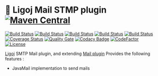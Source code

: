 # :link: Ligoj Mail STMP plugin [![Maven Central](https://maven-badges.herokuapp.com/maven-central/org.ligoj.plugin/plugin-mail-smtp/badge.svg)](https://maven-badges.herokuapp.com/maven-central/org.ligoj.plugin/plugin-mail-smtp)

[![Build Status](https://travis-ci.org/ligoj/plugin-mail-smtp.svg?branch=master)](https://travis-ci.org/ligoj/plugin-mail-smtp)
[![Build Status](https://circleci.com/gh/ligoj/plugin-mail-smtp.svg?style=svg)](https://circleci.com/gh/ligoj/plugin-mail-smtp)
[![Build Status](https://codeship.com/projects/9f202640-0032-0135-2257-76737245ebb2/status?branch=master)](https://codeship.com/projects/212489)
[![Build Status](https://semaphoreci.com/api/v1/ligoj/plugin-mail-smtp/branches/master/shields_badge.svg)](https://semaphoreci.com/ligoj/plugin-mail-smtp)
[![Build Status](https://ci.appveyor.com/api/projects/status/b8w5x9amppaxheso/branch/master?svg=true)](https://ci.appveyor.com/project/ligoj/plugin-mail-smtp/branch/master)
[![Coverage Status](https://coveralls.io/repos/github/ligoj/plugin-mail-smtp/badge.svg?branch=master)](https://coveralls.io/github/ligoj/plugin-mail-smtp?branch=master)
[![Quality Gate](https://sonarcloud.io/api/badges/gate?key=org.ligoj.plugin:plugin-mail-smtp)](https://sonarcloud.io/dashboard/index/org.ligoj.plugin:plugin-mail-smtp)
[![Codacy Badge](https://api.codacy.com/project/badge/Grade/45e84bd7af4b4adb8cd8fa908a397e97)](https://www.codacy.com/app/ligoj/plugin-mail-smtp?utm_source=github.com&amp;utm_medium=referral&amp;utm_content=ligoj/plugin-mail-smtp&amp;utm_campaign=Badge_Grade)
[![CodeFactor](https://www.codefactor.io/repository/github/ligoj/plugin-mail-smtp/badge)](https://www.codefactor.io/repository/github/ligoj/plugin-mail-smtp)
[![License](http://img.shields.io/:license-mit-blue.svg)](http://gus.mit-license.org/)

[Ligoj](https://github.com/ligoj/ligoj) SMTP Mail plugin, and extending [Mail plugin](https://github.com/ligoj/plugin-mail)
Provides the following features :
- JavaMail implementation to send mails
